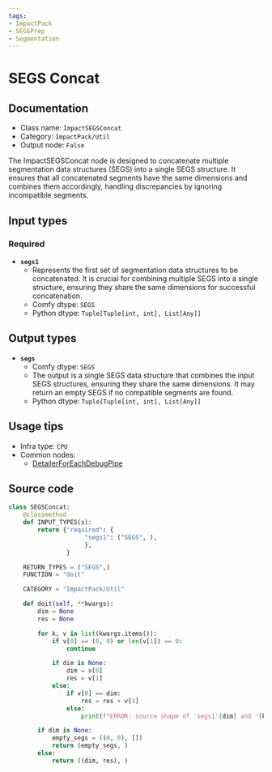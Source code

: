 ```yaml
---
tags:
- ImpactPack
- SEGSPrep
- Segmentation
---
```


# SEGS Concat
## Documentation
- Class name: `ImpactSEGSConcat`
- Category: `ImpactPack/Util`
- Output node: `False`

The ImpactSEGSConcat node is designed to concatenate multiple segmentation data structures (SEGS) into a single SEGS structure. It ensures that all concatenated segments have the same dimensions and combines them accordingly, handling discrepancies by ignoring incompatible segments.
## Input types
### Required
- **`segs1`**
    - Represents the first set of segmentation data structures to be concatenated. It is crucial for combining multiple SEGS into a single structure, ensuring they share the same dimensions for successful concatenation.
    - Comfy dtype: `SEGS`
    - Python dtype: `Tuple[Tuple[int, int], List[Any]]`
## Output types
- **`segs`**
    - Comfy dtype: `SEGS`
    - The output is a single SEGS data structure that combines the input SEGS structures, ensuring they share the same dimensions. It may return an empty SEGS if no compatible segments are found.
    - Python dtype: `Tuple[Tuple[int, int], List[Any]]`
## Usage tips
- Infra type: `CPU`
- Common nodes:
    - [DetailerForEachDebugPipe](../../ComfyUI-Impact-Pack/Nodes/DetailerForEachDebugPipe.md)



## Source code
```python
class SEGSConcat:
    @classmethod
    def INPUT_TYPES(s):
        return {"required": {
                     "segs1": ("SEGS", ),
                     },
                }

    RETURN_TYPES = ("SEGS",)
    FUNCTION = "doit"

    CATEGORY = "ImpactPack/Util"

    def doit(self, **kwargs):
        dim = None
        res = None

        for k, v in list(kwargs.items()):
            if v[0] == (0, 0) or len(v[1]) == 0:
                continue

            if dim is None:
                dim = v[0]
                res = v[1]
            else:
                if v[0] == dim:
                    res = res + v[1]
                else:
                    print(f"ERROR: source shape of 'segs1'{dim} and '{k}'{v[0]} are different. '{k}' will be ignored")

        if dim is None:
            empty_segs = ((0, 0), [])
            return (empty_segs, )
        else:
            return ((dim, res), )

```
